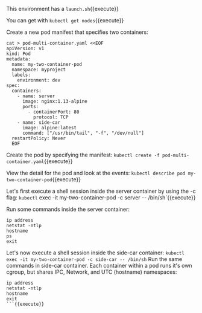 This environment has a `launch.sh`{{execute}}

You can get with `kubectl get nodes`{{execute}}

Create a new pod manifest that specifies two containers:
```
cat > pod-multi-container.yaml <<EOF
apiVersion: v1
kind: Pod
metadata:
  name: my-two-container-pod
  namespace: myproject
  labels:
    environment: dev
spec:
  containers:
    - name: server
      image: nginx:1.13-alpine
      ports:
        - containerPort: 80
          protocol: TCP
    - name: side-car
      image: alpine:latest
      command: ["/usr/bin/tail", "-f", "/dev/null"]
  restartPolicy: Never 
  EOF
  ```

  Create the pod by specifying the manifest:
  `kubectl create -f pod-multi-container.yaml`{{execute}}

  View the detail for the pod and look at the events:
  `kubectl describe pod my-two-container-pod`{{execute}}

  Let's first execute a shell session inside the server container by using the -c flag:
  `kubectl` exec -it my-two-container-pod -c server -- /bin/sh`{{execute}}

 Run some commands inside the server container:
 ```
ip address
netstat -ntlp
hostname
ps
exit
```
Let's now execute a shell session inside the side-car container:
`kubectl exec -it my-two-container-pod -c side-car -- /bin/sh`
Run the same commands in side-car container. Each container within a pod runs it's own cgroup, but shares IPC, Network, and UTC (hostname) namespaces:
```
ip address
netstat -ntlp
hostname
exit
```{{execute}}
